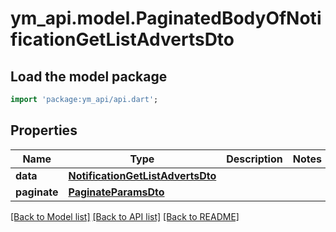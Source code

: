 # ym_api.model.PaginatedBodyOfNotificationGetListAdvertsDto

## Load the model package
```dart
import 'package:ym_api/api.dart';
```

## Properties
Name | Type | Description | Notes
------------ | ------------- | ------------- | -------------
**data** | [**NotificationGetListAdvertsDto**](NotificationGetListAdvertsDto.md) |  | 
**paginate** | [**PaginateParamsDto**](PaginateParamsDto.md) |  | 

[[Back to Model list]](../README.md#documentation-for-models) [[Back to API list]](../README.md#documentation-for-api-endpoints) [[Back to README]](../README.md)


